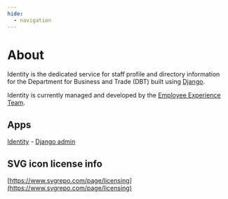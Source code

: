 ```yaml
---
hide:
  - navigation
---
```


# About

Identity is the dedicated service for staff profile and directory information for the Department for Business and Trade (DBT) built using [Django](https://www.djangoproject.com/).

Identity is currently managed and developed by the [Employee Experience Team](https://github.com/orgs/uktrade/teams/employee-experience).

## Apps
[Identity](http://localhost:8000) - [Django admin](http://localhost:8000/django-admin)

## SVG icon license info

[https://www.svgrepo.com/page/licensing](https://www.svgrepo.com/page/licensing)